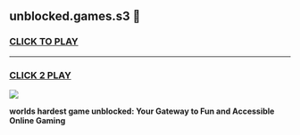 
## unblocked.games.s3 👋
<h3>
<a href="https://premium.freeplayer.one?title=unblocked.games.s3&ref=14F">CLICK TO PLAY</a></h3>
<hr>

<h3>
<a href="https://premium.freeplayer.one?title=unblocked.games.s3&ref=14F">CLICK 2 PLAY</a>
  
</h3>

<a href="https://premium.freeplayer.one?title=unblocked.games.s3&ref=12F/"><img src="https://clearcache.store/games.png"></a>


**worlds hardest game unblocked: Your Gateway to Fun and Accessible Online Gaming**
